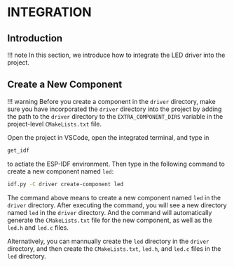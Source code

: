 # INTEGRATION

## Introduction

!!! note
    In this section, we introduce how to integrate the LED driver into the project.

## Create a New Component

!!! warning
    Before you create a component in the `driver` directory, make sure you have incorporated the `driver` directory into the project by adding the path to the `driver` directory to the `EXTRA_COMPONENT_DIRS` variable in the project-level `CMakeLists.txt` file.

Open the project in VSCode, open the integrated terminal, and type in

```bash
get_idf 
```
to actiate the ESP-IDF environment. Then type in the following command to create a new component named `led`:

```bash
idf.py -C driver create-component led
```

The command above means to create a new component named `led` in the `driver` directory. After executing the command, you will see a new directory named `led` in the `driver` directory. And the command will automatically generate the `CMakeLists.txt` file for the new component, as well as the `led.h` and `led.c` files.

Alternatively, you can mannually create the `led` directory in the `driver` directory, and then create the `CMakeLists.txt`, `led.h`, and `led.c` files in the `led` directory.

